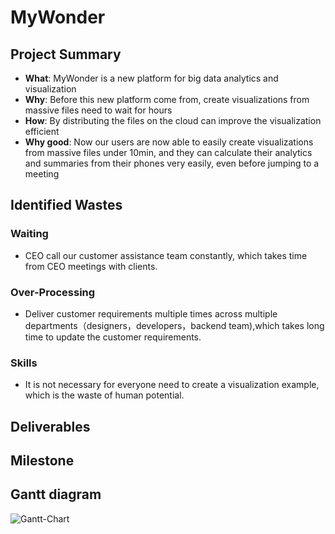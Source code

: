 # MyWonder


## Project Summary
- **What**: MyWonder is a new platform for big data analytics and visualization
- **Why**: Before this new platform come from, create visualizations from massive files need to wait for hours
- **How**: By distributing the files on the cloud can improve the visualization efficient
- **Why good**: Now our users are now able to easily create visualizations from massive files under 10min, and they can calculate their analytics and summaries from their phones very easily, even before jumping to a meeting


## Identified Wastes
### Waiting
- CEO call our customer assistance team constantly, which takes time from CEO meetings with clients.
### Over-Processing
- Deliver customer requirements multiple times across multiple departments（designers，developers，backend team),which takes long time to update the customer requirements.
### Skills 
- It is not necessary for everyone need to create a visualization example, which is the waste of human potential.


## Deliverables

## Milestone

## Gantt diagram
![Gantt-Chart](https://user-images.githubusercontent.com/56018075/96072660-99ca9200-0e59-11eb-955c-a9c989d99c30.png)

